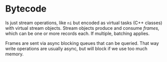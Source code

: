 # Bytecode
Is just stream operations, like `ni` but encoded as virtual tasks (C++ classes) with virtual stream objects. Stream objects produce and consume _frames,_ which can be one or more records each. If multiple, batching applies.

Frames are sent via async blocking queues that can be queried. That way write operations are usually async, but will block if we use too much memory.
